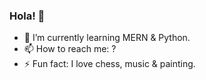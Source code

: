 ### Hola! 👋
- 🌱 I’m currently learning MERN & Python.
- 📫 How to reach me: ?
- ⚡ Fun fact: I love chess, music & painting.
